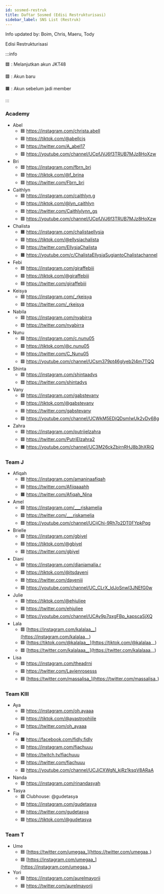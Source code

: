 ```yaml
---
id: sosmed-restruk
title: Daftar Sosmed (Edisi Restrukturisasi)
sidebar_label: SNS List (Restruk)
---
```


Info updated by: Boim, Chris, Maeru, Tody

Edisi Restrukturisasi

:::info

🟦 : Melanjutkan akun JKT48

🟩 : Akun baru

🟧 : Akun sebelum jadi member

:::

### Academy
- Abel 
    - 🟦 https://instagram.com/christa.abell
    - 🟦 https://tiktok.com/@abellcjs
    - 🟦 https://twitter.com/A_abel17
    - 🟩 https://youtube.com/channel/UCpfJVJ6f3TRUB7MJz8HoXzw
- Bri
    - 🟦 https://instagram.com/fbrn_bri
    - 🟩 https://tiktok.com/@f_brina
    - 🟦 https://twitter.com/Fbrn_bri
- Caithlyn
    - 🟦 https://instagram.com/caithlyn.g
    - 🟦 https://tiktok.com/@lyn_caithlyn
    - 🟦 https://twitter.com/Caithlylynn_gs
    - 🟩 https://youtube.com/channel/UCpfJVJ6f3TRUB7MJz8HoXzw
- Chalista
    - 🟧 https://instagram.com/chalistaellysia
    - 🟩 https://tiktok.com/@ellysiachalista
    - 🟩 https://twitter.com/EllysiaChalista
    - 🟧 https://youtube.com/c/ChalistaEllysiaSugiantoChalistachannel
- Febi
    - 🟦 https://instagram.com/giraffebiii
    - 🟩 https://tiktok.com/@giraffebiii
    - 🟦 https://twitter.com/giraffebiii
- Keisya
    - 🟦 https://instagram.com/_rkeisya
    - 🟦 https://twitter.com/_rkeisya
- Nabila
    - 🟦 https://instagram.com/nyabirra
    - 🟦 https://twitter.com/nyabirra
- Nunu
    - 🟩 https://instagram.com/c.nunu05
    - 🟩 https://tiktok.com/@c.nunu05
    - 🟦 https://twitter.com/C_Nunu05
    - 🟩 https://youtube.com/channel/UCsm379pt46glyeb2l4m7TQQ
- Shinta
    - 🟦 https://instagram.com/shintaadvs
    - 🟦 https://twitter.com/shintadvs
- Vany
    - 🟦 https://instagram.com/gabstevany
    - 🟩 https://tiktok.com/@gabstevany
    - 🟦 https://twitter.com/gabstevany
    - 🟩 https://youtube.com/channel/UCWkM5EDiQDsmIwUk2vDy68g
- Zahra
    - 🟩 https://instagram.com/putriielzahra
    - 🟩 https://twitter.com/PutriElzahra2
    - 🟧 https://youtube.com/channel/UC3M26ckZbjrnRHJ8b3hXRiQ

### Team J
- Afiqah
    - 🟦 https://instagram.com/amaninaafiqah
    - 🟦 https://twitter.com/Afiiqaaahh
    - 🟧 https://twitter.com/Afiqah_Nina
- Amel
    - 🟩 https://instagram.com/___riskamelia
    - 🟩 https://twitter.com/___riskamelia
    - 🟩 https://youtube.com/channel/UCijChi-9Rh7o2DT0FYpkPqg
- Brielle
    - 🟩 https://instagram.com/gbiyel
    - 🟦 https://tiktok.com/@gbiyel
    - 🟦 https://twitter.com/gbiyel
- Diani
    - 🟦 https://instagram.com/dianiamalia.r
    - 🟩 https://tiktok.com/@itsdayeni
    - 🟦 https://twitter.com/dayeniii
    - 🟩 https://youtube.com/channel/UC_CLrX_ldJoSnwI3JNEfG0w
- Julie
    - 🟩 https://tiktok.com/@ehjuliee
    - 🟦 https://twitter.com/ehjuliee
    - 🟩 https://youtube.com/channel/UCAy9p7qxgFBp_kapscaSjXQ
- Lala
    - 🟩 [https://instagram.com/kalalaa__](https://instagram.com/kalalaa__)
    - 🟦 [https://tiktok.com/@kalalaa__](https://tiktok.com/@kalalaa__)
    - 🟦 [https://twitter.com/kalalaaa__](https://twitter.com/kalalaaa__)
- Lisa
    - 🟦 https://instagram.com/theadrni
    - 🟩 https://twitter.com/Lavienrosesss
    - 🟦 [https://twitter.com/massalisa_](https://twitter.com/massalisa_)

### Team KIII
- Aya
    - 🟩 https://instagram.com/oh.ayaaa
    - 🟦 https://tiktok.com/@ayastrophiile
    - 🟦 https://twitter.com/oh_ayaaa
- Fia
    - 🟧 https://facebook.com/fidly.fidly
    - 🟩 https://instagram.com/fiachuuu
    - 🟩 https://twitch.tv/fiachuuu
    - 🟦 https://twitter.com/fiachuuu
    - 🟩 https://youtube.com/channel/UCJiCXWgN_kjRz1ksqV8ARaA
- Nanda
    - 🟩 https://instagram.com/rinandasyah
- Tasya
    - 🟩 Clubhouse: @gudetasya
    - 🟦 https://instagram.com/gudetasya
    - 🟦 https://twitter.com/gudetasya
    - 🟩 https://tiktok.com/@gudetasya

### Team T
- Ume
    - 🟦 [https://twitter.com/umegaa_](https://twitter.com/umegaa_)
    - 🟦 [https://instagram.com/umegaa_](https://instagram.com/umegaa_)
- Yori
    - 🟩 https://instagram.com/aurelmayorii
    - 🟦 https://twitter.com/aurelmayorii

